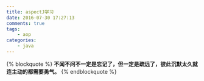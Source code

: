 ```yaml
---
title: aspectJ学习
date: 2016-07-30 17:27:13
comments: true
tags:
	- aop
categories:
 	- java
---
```

{% blockquote %}
<strong>不闻不问不一定是忘记了，但一定是疏远了，彼此沉默太久就连主动的都需要勇气。</strong>
{% endblockquote %}
